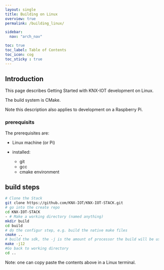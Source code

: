 ```yaml
---
layout: single
title: Building on Linux
overview: true
permalink: /building_linux/

sidebar:
  nav: "arch_nav"

toc: true
toc_label: Table of Contents
toc_icon: cog
toc_sticky : true
---
```


## Introduction

This page describes Getting Started with KNX-IOT development on Linux.

The build system is CMake.

Note this description also applies to development on a Raspberry Pi.

### prerequisits

The prerequisites are:

- Linux machine (or Pi)
- installed:

  - git
  - gcc
  - cmake environment

## build steps

```bash
# Clone the Stack
git clone https://github.com/KNX-IOT/KNX-IOT-STACK.git
# go into the create repo
cd KNX-IOT-STACK
- # Make a working directory (named anything)
mkdir build
cd build 
# do the configur step, e.g. build the native make files
cmake ..
# build the sdk, the -j is the amount of processor the build will be using
make -j12
#Go back to working directory
cd ..
```

Note: one can copy paste the contents above in a Linux terminal.
